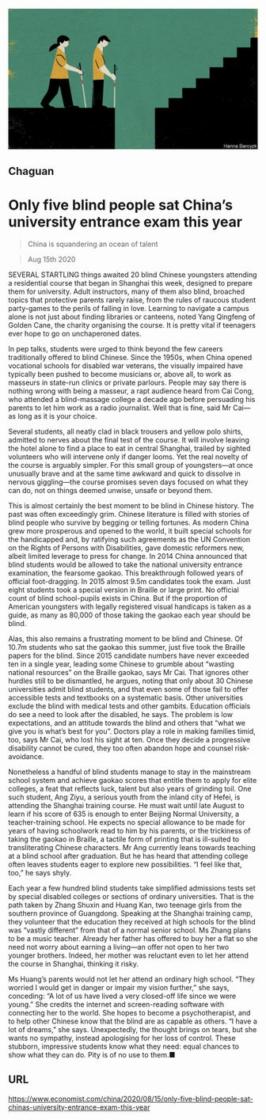 ![](./images/20200815_CND000_0.jpg)

## Chaguan

# Only five blind people sat China’s university entrance exam this year

> China is squandering an ocean of talent

> Aug 15th 2020

SEVERAL STARTLING things awaited 20 blind Chinese youngsters attending a residential course that began in Shanghai this week, designed to prepare them for university. Adult instructors, many of them also blind, broached topics that protective parents rarely raise, from the rules of raucous student party-games to the perils of falling in love. Learning to navigate a campus alone is not just about finding libraries or canteens, noted Yang Qingfeng of Golden Cane, the charity organising the course. It is pretty vital if teenagers ever hope to go on unchaperoned dates.

In pep talks, students were urged to think beyond the few careers traditionally offered to blind Chinese. Since the 1950s, when China opened vocational schools for disabled war veterans, the visually impaired have typically been pushed to become musicians or, above all, to work as masseurs in state-run clinics or private parlours. People may say there is nothing wrong with being a masseur, a rapt audience heard from Cai Cong, who attended a blind-massage college a decade ago before persuading his parents to let him work as a radio journalist. Well that is fine, said Mr Cai—as long as it is your choice.

Several students, all neatly clad in black trousers and yellow polo shirts, admitted to nerves about the final test of the course. It will involve leaving the hotel alone to find a place to eat in central Shanghai, trailed by sighted volunteers who will intervene only if danger looms. Yet the real novelty of the course is arguably simpler. For this small group of youngsters—at once unusually brave and at the same time awkward and quick to dissolve in nervous giggling—the course promises seven days focused on what they can do, not on things deemed unwise, unsafe or beyond them.

This is almost certainly the best moment to be blind in Chinese history. The past was often exceedingly grim. Chinese literature is filled with stories of blind people who survive by begging or telling fortunes. As modern China grew more prosperous and opened to the world, it built special schools for the handicapped and, by ratifying such agreements as the UN Convention on the Rights of Persons with Disabilities, gave domestic reformers new, albeit limited leverage to press for change. In 2014 China announced that blind students would be allowed to take the national university entrance examination, the fearsome gaokao. This breakthrough followed years of official foot-dragging. In 2015 almost 9.5m candidates took the exam. Just eight students took a special version in Braille or large print. No official count of blind school-pupils exists in China. But if the proportion of American youngsters with legally registered visual handicaps is taken as a guide, as many as 80,000 of those taking the gaokao each year should be blind.

Alas, this also remains a frustrating moment to be blind and Chinese. Of 10.7m students who sat the gaokao this summer, just five took the Braille papers for the blind. Since 2015 candidate numbers have never exceeded ten in a single year, leading some Chinese to grumble about “wasting national resources” on the Braille gaokao, says Mr Cai. That ignores other hurdles still to be dismantled, he argues, noting that only about 30 Chinese universities admit blind students, and that even some of those fail to offer accessible tests and textbooks on a systematic basis. Other universities exclude the blind with medical tests and other gambits. Education officials do see a need to look after the disabled, he says. The problem is low expectations, and an attitude towards the blind and others that “what we give you is what’s best for you”. Doctors play a role in making families timid, too, says Mr Cai, who lost his sight at ten. Once they decide a progressive disability cannot be cured, they too often abandon hope and counsel risk-avoidance.

Nonetheless a handful of blind students manage to stay in the mainstream school system and achieve gaokao scores that entitle them to apply for elite colleges, a feat that reflects luck, talent but also years of grinding toil. One such student, Ang Ziyu, a serious youth from the inland city of Hefei, is attending the Shanghai training course. He must wait until late August to learn if his score of 635 is enough to enter Beijing Normal University, a teacher-training school. He expects no special allowance to be made for years of having schoolwork read to him by his parents, or the trickiness of taking the gaokao in Braille, a tactile form of printing that is ill-suited to transliterating Chinese characters. Mr Ang currently leans towards teaching at a blind school after graduation. But he has heard that attending college often leaves students eager to explore new possibilities. “I feel like that, too,” he says shyly.

Each year a few hundred blind students take simplified admissions tests set by special disabled colleges or sections of ordinary universities. That is the path taken by Zhang Shuxin and Huang Kan, two teenage girls from the southern province of Guangdong. Speaking at the Shanghai training camp, they volunteer that the education they received at high schools for the blind was “vastly different” from that of a normal senior school. Ms Zhang plans to be a music teacher. Already her father has offered to buy her a flat so she need not worry about earning a living—an offer not open to her two younger brothers. Indeed, her mother was reluctant even to let her attend the course in Shanghai, thinking it risky.

Ms Huang’s parents would not let her attend an ordinary high school. “They worried I would get in danger or impair my vision further,” she says, conceding: “A lot of us have lived a very closed-off life since we were young.” She credits the internet and screen-reading software with connecting her to the world. She hopes to become a psychotherapist, and to help other Chinese know that the blind are as capable as others. “I have a lot of dreams,” she says. Unexpectedly, the thought brings on tears, but she wants no sympathy, instead apologising for her loss of control. These stubborn, impressive students know what they need: equal chances to show what they can do. Pity is of no use to them.■

## URL

https://www.economist.com/china/2020/08/15/only-five-blind-people-sat-chinas-university-entrance-exam-this-year
